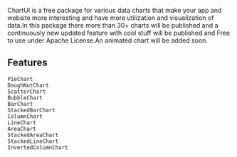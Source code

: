 ChartUI is a free package for various data charts that make your app and website more interesting and have more utilization and visualization of data.In this package there more than 30+ charts will be published and a continuously new updated feature with cool stuff will be published and Free to use under Apache License.An animated chart will be added soon. 

## Features

    PieChart
    DoughNutChart
    ScatterChart
    BubbleChart
    BarChart
    StackedBarChart
    ColumnChart
    LineChart
    AreaChart
    StackedAreaChart
    StackedLineChart
    InvertedColumnChart
